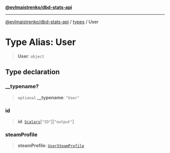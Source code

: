 [**@evlmaistrenko/dbd-stats-api**](../../../README.md)

---

[@evlmaistrenko/dbd-stats-api](../../../README.md) / [types](../README.md) / User

# Type Alias: User

> **User**: `object`

## Type declaration

### \_\_typename?

> `optional` **\_\_typename**: `"User"`

### id

> **id**: [`Scalars`](Scalars.md)\[`"ID"`\]\[`"output"`\]

### steamProfile

> **steamProfile**: [`UserSteamProfile`](UserSteamProfile.md)
